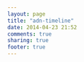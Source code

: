 ```yaml
---
layout: page
title: "adn-timeline"
date: 2014-04-23 21:52
comments: true
sharing: true
footer: true
---
```

